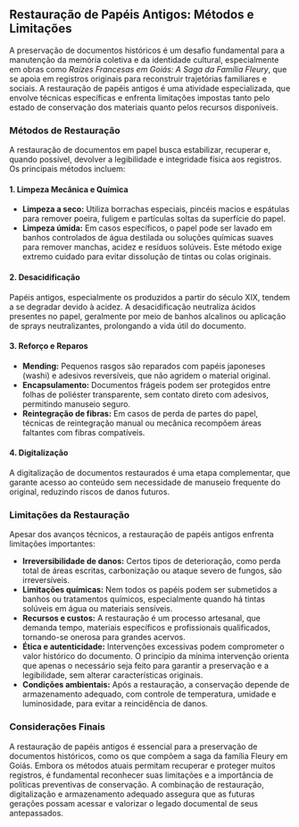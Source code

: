 ## Restauração de Papéis Antigos: Métodos e Limitações

A preservação de documentos históricos é um desafio fundamental para a manutenção da memória coletiva e da identidade cultural, especialmente em obras como *Raízes Francesas em Goiás: A Saga da Família Fleury*, que se apoia em registros originais para reconstruir trajetórias familiares e sociais. A restauração de papéis antigos é uma atividade especializada, que envolve técnicas específicas e enfrenta limitações impostas tanto pelo estado de conservação dos materiais quanto pelos recursos disponíveis.

### Métodos de Restauração

A restauração de documentos em papel busca estabilizar, recuperar e, quando possível, devolver a legibilidade e integridade física aos registros. Os principais métodos incluem:

#### 1. **Limpeza Mecânica e Química**
- **Limpeza a seco:** Utiliza borrachas especiais, pincéis macios e espátulas para remover poeira, fuligem e partículas soltas da superfície do papel.
- **Limpeza úmida:** Em casos específicos, o papel pode ser lavado em banhos controlados de água destilada ou soluções químicas suaves para remover manchas, acidez e resíduos solúveis. Este método exige extremo cuidado para evitar dissolução de tintas ou colas originais.

#### 2. **Desacidificação**
Papéis antigos, especialmente os produzidos a partir do século XIX, tendem a se degradar devido à acidez. A desacidificação neutraliza ácidos presentes no papel, geralmente por meio de banhos alcalinos ou aplicação de sprays neutralizantes, prolongando a vida útil do documento.

#### 3. **Reforço e Reparos**
- **Mending:** Pequenos rasgos são reparados com papéis japoneses (washi) e adesivos reversíveis, que não agridem o material original.
- **Encapsulamento:** Documentos frágeis podem ser protegidos entre folhas de poliéster transparente, sem contato direto com adesivos, permitindo manuseio seguro.
- **Reintegração de fibras:** Em casos de perda de partes do papel, técnicas de reintegração manual ou mecânica recompõem áreas faltantes com fibras compatíveis.

#### 4. **Digitalização**
A digitalização de documentos restaurados é uma etapa complementar, que garante acesso ao conteúdo sem necessidade de manuseio frequente do original, reduzindo riscos de danos futuros.

### Limitações da Restauração

Apesar dos avanços técnicos, a restauração de papéis antigos enfrenta limitações importantes:

- **Irreversibilidade de danos:** Certos tipos de deterioração, como perda total de áreas escritas, carbonização ou ataque severo de fungos, são irreversíveis.
- **Limitações químicas:** Nem todos os papéis podem ser submetidos a banhos ou tratamentos químicos, especialmente quando há tintas solúveis em água ou materiais sensíveis.
- **Recursos e custos:** A restauração é um processo artesanal, que demanda tempo, materiais específicos e profissionais qualificados, tornando-se onerosa para grandes acervos.
- **Ética e autenticidade:** Intervenções excessivas podem comprometer o valor histórico do documento. O princípio da mínima intervenção orienta que apenas o necessário seja feito para garantir a preservação e a legibilidade, sem alterar características originais.
- **Condições ambientais:** Após a restauração, a conservação depende de armazenamento adequado, com controle de temperatura, umidade e luminosidade, para evitar a reincidência de danos.

### Considerações Finais

A restauração de papéis antigos é essencial para a preservação de documentos históricos, como os que compõem a saga da família Fleury em Goiás. Embora os métodos atuais permitam recuperar e proteger muitos registros, é fundamental reconhecer suas limitações e a importância de políticas preventivas de conservação. A combinação de restauração, digitalização e armazenamento adequado assegura que as futuras gerações possam acessar e valorizar o legado documental de seus antepassados.
